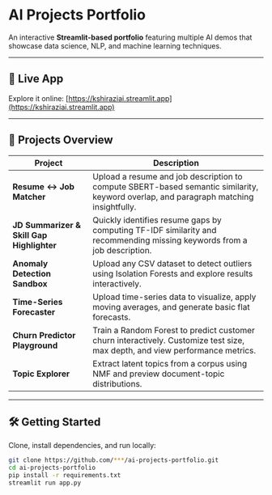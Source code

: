 # AI Projects Portfolio

An interactive **Streamlit-based portfolio** featuring multiple AI demos that showcase data science, NLP, and machine learning techniques. 

---

## 🚀 Live App  
Explore it online: [https://kshiraziai.streamlit.app](https://kshiraziai.streamlit.app)

---

## 📂 Projects Overview

| Project | Description |
|---------|-------------|
| **Resume ↔ Job Matcher** | Upload a resume and job description to compute SBERT-based semantic similarity, keyword overlap, and paragraph matching insightfully. |
| **JD Summarizer & Skill Gap Highlighter** | Quickly identifies resume gaps by computing TF-IDF similarity and recommending missing keywords from a job description. |
| **Anomaly Detection Sandbox** | Upload any CSV dataset to detect outliers using Isolation Forests and explore results interactively. |
| **Time-Series Forecaster** | Upload time-series data to visualize, apply moving averages, and generate basic flat forecasts. |
| **Churn Predictor Playground** | Train a Random Forest to predict customer churn interactively. Customize test size, max depth, and view performance metrics. |
| **Topic Explorer** | Extract latent topics from a corpus using NMF and preview document-topic distributions. |

---

## 🛠 Getting Started

Clone, install dependencies, and run locally:

```bash
git clone https://github.com/***/ai-projects-portfolio.git
cd ai-projects-portfolio
pip install -r requirements.txt
streamlit run app.py

